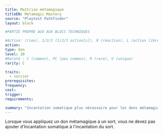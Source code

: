 ```yaml
---
title: Maîtrise métamagique
titleEN: Metamagic Mastery
source: "Playtest Pathfinder"
layout: block

#PARTIE PROPRE AUX AUX BLOCS TECHNIQUES

#Action: (rien), 1/2/3 (1/2/3 action[s]), R (réaction), L (action libre)
action: 
type: don
level: 20
#Rareté : C (commun), PC (peu commun), R (rare), U (unique)
rarity: C

traits:
  - sorcier
prerequisites: 
frequency: 
cost:
trigger: 
requirements: 

summary: "Incantation somatique plus nécessaire pour les dons métamagiques"
---
```


Lorsque vous appliquez un don métamagique à un sort, vous ne devez pas ajouter d'Incantation somatique à l'incantation du sort.